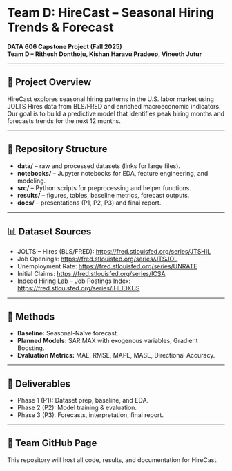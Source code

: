 # Team D: HireCast – Seasonal Hiring Trends & Forecast  
**DATA 606 Capstone Project (Fall 2025)**  
**Team D – Rithesh Donthoju, Kishan Haravu Pradeep, Vineeth Jutur**

---

## 📌 Project Overview
HireCast explores seasonal hiring patterns in the U.S. labor market using JOLTS Hires data from BLS/FRED and enriched macroeconomic indicators.  
Our goal is to build a predictive model that identifies peak hiring months and forecasts trends for the next 12 months.

---

## 📂 Repository Structure
- **data/** – raw and processed datasets (links for large files).  
- **notebooks/** – Jupyter notebooks for EDA, feature engineering, and modeling.  
- **src/** – Python scripts for preprocessing and helper functions.  
- **results/** – figures, tables, baseline metrics, forecast outputs.  
- **docs/** – presentations (P1, P2, P3) and final report.  

---

## 📊 Dataset Sources
- JOLTS – Hires (BLS/FRED): https://fred.stlouisfed.org/series/JTSHIL  
- Job Openings: https://fred.stlouisfed.org/series/JTSJOL  
- Unemployment Rate: https://fred.stlouisfed.org/series/UNRATE  
- Initial Claims: https://fred.stlouisfed.org/series/ICSA  
- Indeed Hiring Lab – Job Postings Index: https://fred.stlouisfed.org/series/IHLIDXUS  

---

## 🚀 Methods
- **Baseline:** Seasonal-Naïve forecast.  
- **Planned Models:** SARIMAX with exogenous variables, Gradient Boosting.  
- **Evaluation Metrics:** MAE, RMSE, MAPE, MASE, Directional Accuracy.  

---

## 📌 Deliverables
- Phase 1 (P1): Dataset prep, baseline, and EDA.  
- Phase 2 (P2): Model training & evaluation.  
- Phase 3 (P3): Forecasts, interpretation, final report.  

---

## 🔗 Team GitHub Page
This repository will host all code, results, and documentation for HireCast.
